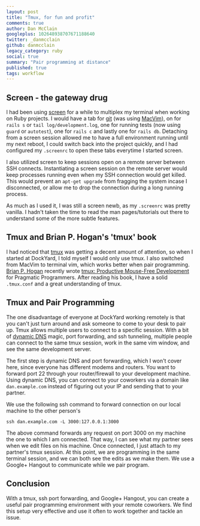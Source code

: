 ```yaml
---
layout: post
title: "Tmux, for fun and profit"
comments: true
author: Dan McClain
googleplus: 102648938707671188640
twitter: _danmcclain
github: danmcclain
legacy_category: ruby
social: true
summary: "Pair programming at distance"
published: true
tags: workflow
---
```


## Screen - the gateway drug ##

I had been using [screen](http://www.gnu.org/software/screen) for a while to multiplex my terminal when
working on Ruby projects.  I would have a tab for
[git](http://git-scm.org) (was using [MacVim](http://code.google.com/p/macvim/)), on for `rails s` or `tail
log/development.log`, one for running tests (now using `guard` or
`autotest`), one for `rails c` and lastly one for `rails db`. Detaching
from a screen session allowed me to have a full environment running
until my next reboot, I could switch back into the project quickly, and
I had configured my `.screenrc` to open these tabs everytime I started
screen.

I also utilized screen to keep sessions open on a remote server between
SSH connects. Instantiating a screen session on the remote server
would keep processes running even when my SSH connection would get
killed. This would prevent an `apt-get upgrade` from fragging the system
incase I disconnected, or allow me to drop the connection during a long
running process.

As much as I used it, I was still a screen newb, as my `.screenrc` was
pretty vanilla. I hadn't taken the time to read the man
pages/tutorials out there to understand some of the more subtle
features.

## Tmux and Brian P. Hogan's 'tmux' book ##

I had noticed that [tmux](http://tmux.sourceforge.net) was getting a decent amount of attention, so
when I started at DockYard, I told myself I would only use tmux.  I also
switched from MacVim to terminal vim, which works better when pair
programming.  [Brian P. Hogan](http://www.bphogan.com) recently wrote
[tmux: Productive Mouse-Free Development](http://pragprog.com/book/bhtmux/tmux) for Pragmatic Programmers.  After reading his book, I have a solid `.tmux.conf` and a great understanding of tmux.

## Tmux and Pair Programming ##

The one disadvantage of everyone at DockYard working remotely is that you can't
just turn around and ask someone to come to your desk to pair up. Tmux
allows multiple users to connect to a specific session.  With a bit of
[dynamic DNS](http://en.wikipedia.org/wiki/Dynamic_DNS) magic, port forwarding, and ssh tunneling, multiple people
can connect to the same tmux session, work in the same vim window, and
see the same development server.

The first step is dynamic DNS and port forwarding, which I won't cover
here, since everyone has different modems and routers. You want to
forward port 22 through your router/firewall to your development
machine. Using dynamic DNS, you can connect to your coworkers via a
domain like `dan.example.com` instead of figuring out your IP and
sending that to your partner.

We use the following ssh command to forward connection on our local
machine to the other person's

```
ssh dan.example.com -L 3000:127.0.0.1:3000
```

The above command forwards any request on port 3000 on my machine the
one to which I am connected. That way, I can see what my partner sees
when we edit files on his machine.  Once connected, I just attach to my
partner's tmux session.  At this point, we are programming in the same
terminal session, and we can both see the edits as we make them.  We use
a Google+ Hangout to communicate while we pair program.

## Conclusion

With a tmux, ssh port forwarding, and Google+ Hangout, you can create a
useful pair programming environment with your remote coworkers.  We find
this setup very effective and use it often to work together and tackle
an issue.
